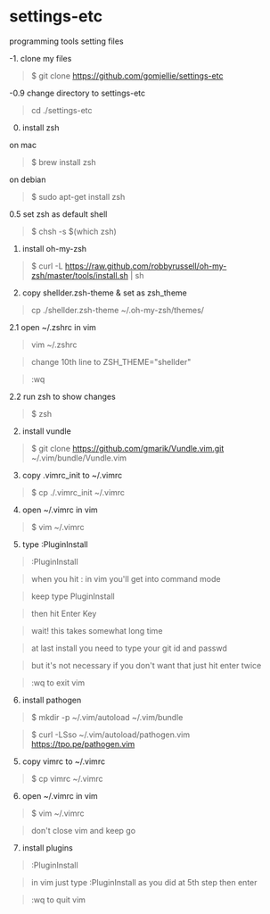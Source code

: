# settings-etc
programming tools setting files

-1. clone my files

>$ git clone https://github.com/gomjellie/settings-etc

-0.9 change directory to settings-etc

>cd ./settings-etc

0. install zsh

on mac

>$ brew install zsh 

on debian

>$ sudo apt-get install zsh

0.5 set zsh as default shell

>$ chsh -s $(which zsh)

1. install oh-my-zsh

>$ curl -L https://raw.github.com/robbyrussell/oh-my-zsh/master/tools/install.sh | sh

2. copy shellder.zsh-theme & set as zsh_theme

>cp ./shellder.zsh-theme ~/.oh-my-zsh/themes/

2.1 open ~/.zshrc in vim

>vim ~/.zshrc

>change 10th line to ZSH_THEME="shellder"

>:wq  

2.2 run zsh to show changes

>$ zsh

2. install vundle

>$ git clone  https://github.com/gmarik/Vundle.vim.git ~/.vim/bundle/Vundle.vim

3. copy .vimrc_init to ~/.vimrc

>$ cp ./.vimrc_init ~/.vimrc

4. open ~/.vimrc in vim

>$ vim ~/.vimrc

5. type :PluginInstall

> :PluginInstall

> when you hit : in vim you'll get into command mode

> keep type PluginInstall

> then hit Enter Key

> wait! this takes somewhat long time

> at last install you need to type your git id and passwd 

> but it's not necessary if you don't want that just hit enter twice

>:wq to exit vim

6. install pathogen

>$ mkdir -p ~/.vim/autoload ~/.vim/bundle

>$ curl -LSso ~/.vim/autoload/pathogen.vim https://tpo.pe/pathogen.vim

5. copy vimrc to ~/.vimrc

>$ cp vimrc ~/.vimrc

6. open ~/.vimrc in vim

>$ vim ~/.vimrc

> don't close vim and keep go

7. install plugins

> :PluginInstall

> in vim just type :PluginInstall as you did at 5th step then enter

>:wq to quit vim


